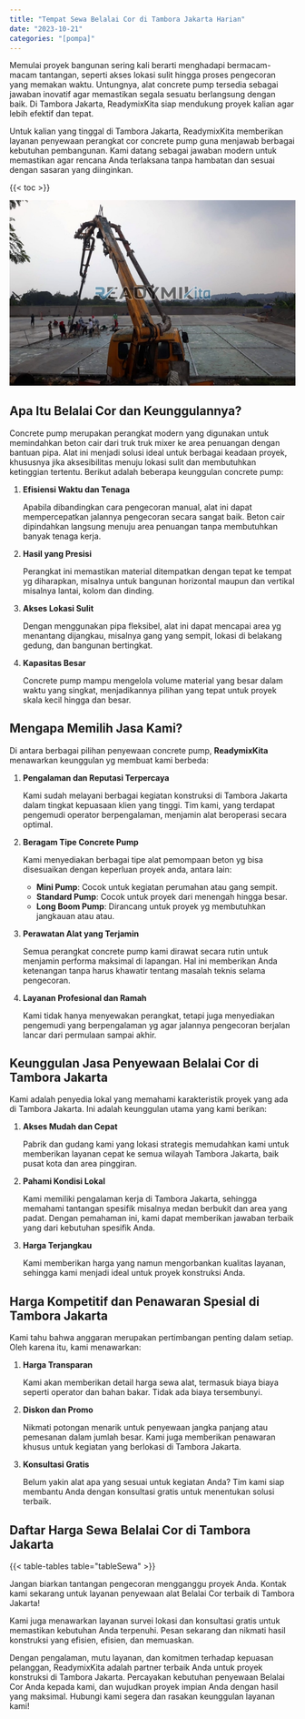 ```yaml
---
title: "Tempat Sewa Belalai Cor di Tambora Jakarta Harian"
date: "2023-10-21"
categories: "[pompa]"
---
```


Memulai proyek bangunan sering kali berarti menghadapi bermacam-macam tantangan, seperti akses lokasi sulit hingga proses pengecoran yang memakan waktu. Untungnya, alat concrete pump tersedia sebagai jawaban inovatif agar memastikan segala sesuatu berlangsung dengan baik. Di Tambora Jakarta, ReadymixKita siap mendukung proyek kalian agar lebih efektif dan tepat.

Untuk kalian yang tinggal di Tambora Jakarta, ReadymixKita memberikan layanan penyewaan perangkat cor concrete pump guna menjawab berbagai kebutuhan pembangunan. Kami datang sebagai jawaban modern untuk memastikan agar rencana Anda terlaksana tanpa hambatan dan sesuai dengan sasaran yang diinginkan.

{{< toc >}}

![Tempat Sewa Belalai Cor di Tambora Jakarta Harian](/images/pompa/sewa-pompa-06.jpg)

## Apa Itu Belalai Cor dan Keunggulannya?

Concrete pump merupakan perangkat modern yang digunakan untuk memindahkan beton cair dari truk truk mixer ke area penuangan dengan bantuan pipa. Alat ini menjadi solusi ideal untuk berbagai keadaan proyek, khususnya jika aksesibilitas menuju lokasi sulit dan membutuhkan ketinggian tertentu. Berikut adalah beberapa keunggulan concrete pump:

1. **Efisiensi Waktu dan Tenaga**

   Apabila dibandingkan cara pengecoran manual, alat ini dapat mempercepatkan jalannya pengecoran secara sangat baik. Beton cair dipindahkan langsung menuju area penuangan tanpa membutuhkan banyak tenaga kerja.

2. **Hasil yang Presisi**

   Perangkat ini memastikan material ditempatkan dengan tepat ke tempat yg diharapkan, misalnya untuk bangunan horizontal maupun dan vertikal misalnya lantai, kolom dan dinding.

3. **Akses Lokasi Sulit**

   Dengan menggunakan pipa fleksibel, alat ini dapat mencapai area yg menantang dijangkau, misalnya gang yang sempit, lokasi di belakang gedung, dan bangunan bertingkat.

4. **Kapasitas Besar**

   Concrete pump mampu mengelola volume material yang besar dalam waktu yang singkat, menjadikannya pilihan yang tepat untuk proyek skala kecil hingga dan besar.

## Mengapa Memilih Jasa Kami?

Di antara berbagai pilihan penyewaan concrete pump, **ReadymixKita** menawarkan keunggulan yg membuat kami berbeda:

1. **Pengalaman dan Reputasi Terpercaya**

   Kami sudah melayani berbagai kegiatan konstruksi di Tambora Jakarta dalam tingkat kepuasaan klien yang tinggi. Tim kami, yang terdapat pengemudi operator berpengalaman, menjamin alat beroperasi secara optimal.

2. **Beragam Tipe Concrete Pump**

   Kami menyediakan berbagai tipe alat pemompaan beton yg bisa disesuaikan dengan keperluan proyek anda, antara lain:
   - **Mini Pump**: Cocok untuk kegiatan perumahan atau gang sempit.
   - **Standard Pump**: Cocok untuk proyek dari menengah hingga besar.
   - **Long Boom Pump**: Dirancang untuk proyek yg membutuhkan jangkauan atau atau.

3. **Perawatan Alat yang Terjamin**

   Semua perangkat concrete pump kami dirawat secara rutin untuk menjamin performa maksimal di lapangan. Hal ini memberikan Anda ketenangan tanpa harus khawatir tentang masalah teknis selama pengecoran.

4. **Layanan Profesional dan Ramah**

   Kami tidak hanya menyewakan perangkat, tetapi juga menyediakan pengemudi yang berpengalaman yg agar jalannya pengecoran berjalan lancar dari permulaan sampai akhir.

## Keunggulan Jasa Penyewaan Belalai Cor di Tambora Jakarta

Kami adalah penyedia lokal yang memahami karakteristik proyek yang ada di Tambora Jakarta. Ini adalah keunggulan utama yang kami berikan:

1. **Akses Mudah dan Cepat**

   Pabrik dan gudang kami yang lokasi strategis memudahkan kami untuk memberikan layanan cepat ke semua wilayah Tambora Jakarta, baik pusat kota dan area pinggiran.

2. **Pahami Kondisi Lokal**

   Kami memiliki pengalaman kerja di Tambora Jakarta, sehingga memahami tantangan spesifik misalnya medan berbukit dan area yang padat. Dengan pemahaman ini, kami dapat memberikan jawaban terbaik yang dari kebutuhan spesifik Anda.

3. **Harga Terjangkau**

   Kami memberikan harga yang namun mengorbankan kualitas layanan, sehingga kami menjadi ideal untuk proyek konstruksi Anda.

## Harga Kompetitif dan Penawaran Spesial di Tambora Jakarta

Kami tahu bahwa anggaran merupakan pertimbangan penting dalam setiap. Oleh karena itu, kami menawarkan:

1. **Harga Transparan**

   Kami akan memberikan detail harga sewa alat, termasuk biaya biaya seperti operator dan bahan bakar. Tidak ada biaya tersembunyi.

2. **Diskon dan Promo**

   Nikmati potongan menarik untuk penyewaan jangka panjang atau pemesanan dalam jumlah besar. Kami juga memberikan penawaran khusus untuk kegiatan yang berlokasi di Tambora Jakarta.

3. **Konsultasi Gratis**

   Belum yakin alat apa yang sesuai untuk kegiatan Anda? Tim kami siap membantu Anda dengan konsultasi gratis untuk menentukan solusi terbaik.

## Daftar Harga Sewa Belalai Cor di Tambora Jakarta

{{< table-tables table="tableSewa" >}}

Jangan biarkan tantangan pengecoran mengganggu proyek Anda. Kontak kami sekarang untuk layanan penyewaan alat Belalai Cor terbaik di Tambora Jakarta!

Kami juga menawarkan layanan survei lokasi dan konsultasi gratis untuk memastikan kebutuhan Anda terpenuhi. Pesan sekarang dan nikmati hasil konstruksi yang efisien, efisien, dan memuaskan.

Dengan pengalaman, mutu layanan, dan komitmen terhadap kepuasan pelanggan, ReadymixKita adalah partner terbaik Anda untuk proyek konstruksi di Tambora Jakarta. Percayakan kebutuhan penyewaan Belalai Cor Anda kepada kami, dan wujudkan proyek impian Anda dengan hasil yang maksimal. Hubungi kami segera dan rasakan keunggulan layanan kami!
